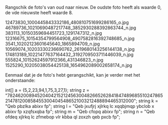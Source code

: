 Rangschik de foto's van oud naar nieuw.
De oudste foto heeft als waarde 0, de vde nieuwste heeft waarde 8.

12473830_1000445843332186_480810751699286165_o.jpg
46789736_10210690487217748_3852930288392863744_n.jpg
383113_10150359694451723_1291747312_n.jpg
12316675_10154354799564908_4907582816392748685_n.jpg
3541_10202123601645640_1865894709_n.jpg
10569074_10203330236690762_2619680143256144138_n.jpg
174813189_10221477637164432_3192709503711446039_n.jpg
555824_10152624597912366_431346823_n.jpg
1525290_10205038054425138_1654962089002658174_n.jpg

Eenmaal dat je de foto's hebt gerangschikt, kan je verder met het onderstaande:

int[] a = {5,2,23,94,1,75,3,27,1};
string z = "782462008945204042152124563004826652628418474896855102478652147812008584553004045486521003212488894465312000";
string k = "Qeb pbzlka abixv fp";
string l = "Qeb jxufjrj xjlrkq lc xqqbjmqp ybclob x abixv fp xzqfsxqba fp";
string m = "Qeb cfopq abixv fp";
string n = "Qeb ofdeq xjlrkq lc zfmebop vlr kbba ql zoxzh qeb pxcb fp";
